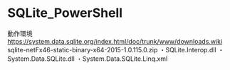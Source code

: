# SQLite_PowerShell

動作環境
https://system.data.sqlite.org/index.html/doc/trunk/www/downloads.wiki
sqlite-netFx46-static-binary-x64-2015-1.0.115.0.zip
・SQLite.Interop.dll
・System.Data.SQLite.dll
・System.Data.SQLite.Linq.xml
